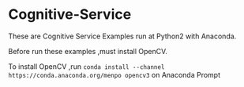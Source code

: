 # Cognitive-Service
These are Cognitive Service Examples run at Python2 with Anaconda.

Before run these examples ,must install OpenCV.

To install OpenCV ,run 
  ``conda install --channel https://conda.anaconda.org/menpo opencv3`` on Anaconda Prompt
